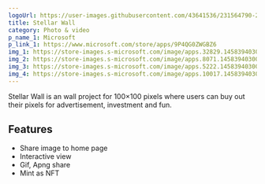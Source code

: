```yaml
---
logoUrl: https://user-images.githubusercontent.com/43641536/231564790-212620ad-8f10-408b-87e0-c767c57e1f09.png
title: Stellar Wall
category: Photo & video
p_name_1: Microsoft
p_link_1: https://www.microsoft.com/store/apps/9P4QG0ZWGBZ6
img_1: https://store-images.s-microsoft.com/image/apps.32829.14583940300289875.54c8ca33-9b8d-41a0-8d8e-1ce042922939.6d9e5f78-bcf9-4bad-8b32-8021635c7cf1?h=1080
img_2: https://store-images.s-microsoft.com/image/apps.8071.14583940300289875.54c8ca33-9b8d-41a0-8d8e-1ce042922939.553d5ed8-1981-4461-85f3-634369d3d515?h=1080
img_3: https://store-images.s-microsoft.com/image/apps.5222.14583940300289875.54c8ca33-9b8d-41a0-8d8e-1ce042922939.4cd54602-0af2-4ced-ad9b-d0976e248c72?h=1080
img_4: https://store-images.s-microsoft.com/image/apps.10017.14583940300289875.54c8ca33-9b8d-41a0-8d8e-1ce042922939.fed538ab-9620-4b16-bc56-abf2a8ff5b9f?h=1080
---
```


Stellar Wall is an wall project for 100×100 pixels where users can buy out their pixels for advertisement, investment and fun.

## Features

- Share image to home page
- Interactive view
- Gif, Apng share
- Mint as NFT
